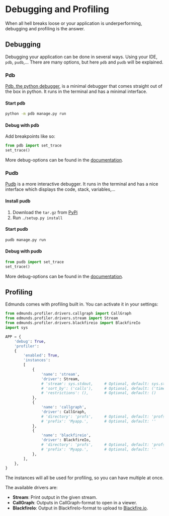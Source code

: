 
# Debugging and Profiling

When all hell breaks loose or your application is underperforming,
debugging and profiling is the answer.


## Debugging

Debugging your application can be done in several ways. Using your
IDE, `pdb`, `pudb`,... There are many options, but here `pdb` and
`pudb` will be explained.

### Pdb

[Pdb, the python debugger](https://docs.python.org/2/library/pdb.html),
is a minimal debugger that comes straight out of the box in python.
It runs in the terminal and has a minimal interface.

#### Start pdb

```bash
python -m pdb manage.py run
```

#### Debug with pdb

Add breakpoints like so:
```python
from pdb import set_trace
set_trace()
```

More debug-options can be found in the [documentation](https://docs.python.org/2/library/pdb.html).

### Pudb

[Pudb](https://pypi.python.org/pypi/pudb) is a more interactive debugger.
It runs in the terminal and has a nice interface which displays the code,
stack, variables,...

#### Install pudb

1. Download the `tar.gz` from [PyPi](https://pypi.python.org/pypi/pudb)
2. Run `./setup.py install`

#### Start pudb

```bash
pudb manage.py run
```

#### Debug with pudb

```python
from pudb import set_trace
set_trace()
```

More debug-options can be found in the [documentation](https://pypi.python.org/pypi/pudb).


## Profiling

Edmunds comes with profiling built in. You can activate it in your settings:
```python
from edmunds.profiler.drivers.callgraph import CallGraph
from edmunds.profiler.drivers.stream import Stream
from edmunds.profiler.drivers.blackfireio import BlackfireIo
import sys

APP = {
    'debug': True,
    'profiler':
    {
        'enabled': True,
        'instances':
        [
            {
                'name': 'stream',
                'driver': Stream,
                # 'stream': sys.stdout, 	# Optional, default: sys.stdout
                # 'sort_by': ('calls'), 	# Optional, default: ('time', 'calls')
                # 'restrictions': (), 		# Optional, default: ()
            },
            {
                'name': 'callgraph',
                'driver': CallGraph,
                # 'directory': 'profs', 	# Optional, default: 'profs'
                # 'prefix': 'Myapp.', 		# Optional, default: ''
            },
            {
                'name': 'blackfireio',
                'driver': BlackfireIo,
                # 'directory': 'profs', 	# Optional, default: 'profs'
                # 'prefix': 'Myapp.', 		# Optional, default: ''
            },
        ],
    },
}
```
The instances will all be used for profiling, so you can have multiple at once.

The available drivers are:

- **Stream**: Print output in the given stream.
- **CallGraph**: Outputs in CallGraph-format to open in a viewer.
- **BlackfireIo**: Output in BlackfireIo-format to upload to [Blackfire.io](https://blackfire.io/).
